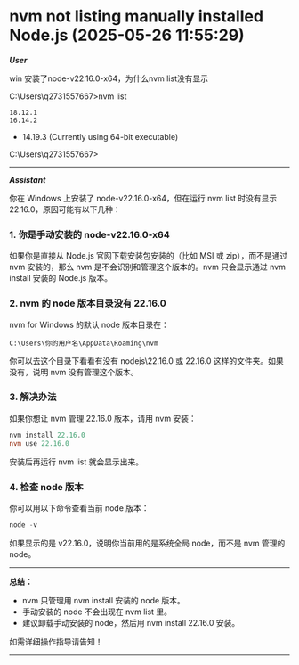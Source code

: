 <!-- Generated by SpecStory -->

# nvm not listing manually installed Node.js (2025-05-26 11:55:29)

_**User**_

win 安装了node-v22.16.0-x64，为什么nvm list没有显示


C:\Users\q2731557667>nvm list

    18.12.1
    16.14.2
  * 14.19.3 (Currently using 64-bit executable)

C:\Users\q2731557667>

---

_**Assistant**_

你在 Windows 上安装了 node-v22.16.0-x64，但在运行 nvm list 时没有显示 22.16.0，原因可能有以下几种：

### 1. 你是手动安装的 node-v22.16.0-x64
如果你是直接从 Node.js 官网下载安装包安装的（比如 MSI 或 zip），而不是通过 nvm 安装的，那么 nvm 是不会识别和管理这个版本的。nvm 只会显示通过 nvm install 安装的 Node.js 版本。

### 2. nvm 的 node 版本目录没有 22.16.0
nvm for Windows 的默认 node 版本目录在：
```
C:\Users\你的用户名\AppData\Roaming\nvm
```
你可以去这个目录下看看有没有 nodejs\22.16.0 或 22.16.0 这样的文件夹。如果没有，说明 nvm 没有管理这个版本。

### 3. 解决办法
如果你想让 nvm 管理 22.16.0 版本，请用 nvm 安装：

```powershell
nvm install 22.16.0
nvm use 22.16.0
```

安装后再运行 nvm list 就会显示出来。

### 4. 检查 node 版本
你可以用以下命令查看当前 node 版本：
```powershell
node -v
```
如果显示的是 v22.16.0，说明你当前用的是系统全局 node，而不是 nvm 管理的 node。

---

**总结：**
- nvm 只管理用 nvm install 安装的 node 版本。
- 手动安装的 node 不会出现在 nvm list 里。
- 建议卸载手动安装的 node，然后用 nvm install 22.16.0 安装。

如需详细操作指导请告知！

---

